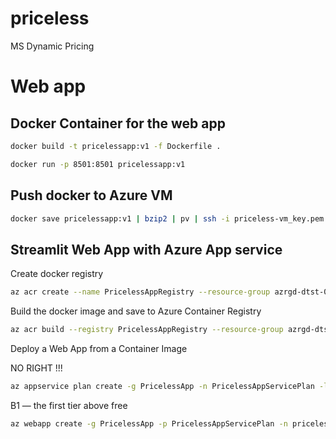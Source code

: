 priceless
==============================

MS Dynamic Pricing

# Web app

## Docker Container for the web app

```bash
docker build -t pricelessapp:v1 -f Dockerfile .
```

```bash
docker run -p 8501:8501 pricelessapp:v1
```

## Push docker to Azure VM

```bash
docker save pricelessapp:v1 | bzip2 | pv | ssh -i priceless-vm_key.pem kaboudan@20.86.120.64 sudo docker load
```

## Streamlit Web App with Azure App service

Create docker registry

```bash
az acr create --name PricelessAppRegistry --resource-group azrgd-dtst-01 --sku basic --admin-enabled true
```

Build the docker image and save to Azure Container Registry

```bash
az acr build --registry PricelessAppRegistry --resource-group azrgd-dtst-01 --image priceless-app .
```

Deploy a Web App from a Container Image

NO RIGHT !!!

```bash
az appservice plan create -g PricelessApp -n PricelessAppServicePlan -l westeurope --is-linux --sku B1
```

B1 — the first tier above free

```bash
az webapp create -g PricelessApp -p PricelessAppServicePlan -n priceless-web-app -i pricelessappregistry.azurecr.io/priceless-app:latest
```
